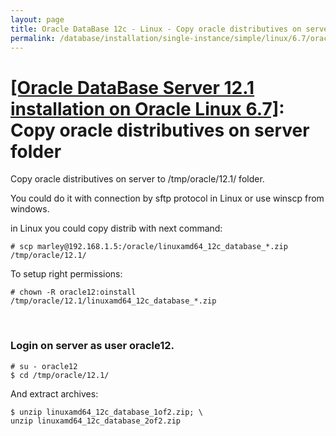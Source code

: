 ```yaml
---
layout: page
title: Oracle DataBase 12c - Linux - Copy oracle distributives on server
permalink: /database/installation/single-instance/simple/linux/6.7/oracle/12.1/copy-oracle-distrib-on-server/
---
```


# <a href="/database/installation/single-instance/simple/linux/6.7/oracle/12.1/">[Oracle DataBase Server 12.1 installation on Oracle Linux 6.7]</a>: Copy oracle distributives on server folder

Copy oracle distributives on server to /tmp/oracle/12.1/ folder.

You could do it with connection by sftp protocol in Linux or use winscp from windows.

in Linux you could copy distrib with next command:

    # scp marley@192.168.1.5:/oracle/linuxamd64_12c_database_*.zip /tmp/oracle/12.1/

To setup right permissions:

    # chown -R oracle12:oinstall /tmp/oracle/12.1/linuxamd64_12c_database_*.zip

<br/>

### Login on server as user oracle12.

    # su - oracle12
    $ cd /tmp/oracle/12.1/

And extract archives:

    $ unzip linuxamd64_12c_database_1of2.zip; \
    unzip linuxamd64_12c_database_2of2.zip
